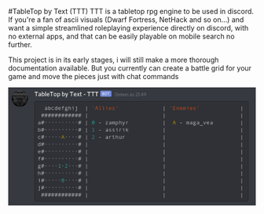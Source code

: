 #TableTop by Text (TTT)
TTT is a tabletop rpg engine to be used in discord. If you're a fan of ascii visuals (Dwarf Fortress, NetHack and so on...) and want a simple streamlined roleplaying experience directly on discord, with no external apps, and that can be easily playable on mobile search no further.

This project is in its early stages, i will still make a more thorough documentation available. But you currently can create a battle grid for your game and move the pieces just with chat commands

![battle grid example](screenshot_ttt.png)